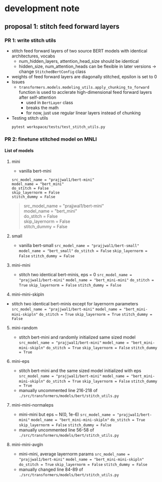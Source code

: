 # development note
## proposal 1: stitch feed forward layers
### PR 1: write stitch utils
* stitch feed forward layers of two source BERT models with identical architectures, vocabs
  * num_hidden_layers, attention_head_size should be identical
  * hidden_size, num_attention_heads can be flexible in later versions -> change `StitchedBertConfig` class
* weights of feed forward layers are diagonally stitched, epsilon is set to 0
* Issues
  * `transformers.models.modeling_utils.apply_chunking_to_forward` function is used to acclerate high-dimensional feed forward layers after self-attention
    * used in `BertLayer` class
    * breaks the math
    * for now, just use regular linear layers instead of chunking
* Testing stitch utils
  ```
  pytest workspace/tests/test_stitch_utils.py
  ```

### PR 2: finetune stitched model on MNLI
#### List of models
1. mini
   * vanilla bert-mini
   ```
   src_model_name = "prajjwal1/bert-mini"
   model_name = "bert_mini" 
   do_stitch = False 
   skip_layernorm = False 
   stitch_dummy = False   
   ```
   > src_model_name = "prajjwal1/bert-mini"    
   > model_name = "bert_mini"   
   > do_stitch = False   
   > skip_layernorm = False   
   > stitch_dummy = False   

2. small
   * vanilla bert-small 
`src_model_name = "prajjwal1/bert-small"`
`model_name = "bert_small"`
`do_stitch = False`
`skip_layernorm = False`
`stitch_dummy = False`

3. mini-mini
   * stitch two identical bert-minis, eps = 0
`src_model_name = "prajjwal1/bert-mini"`
`model_name = "bert_mini-mini"`
`do_stitch = True`
`skip_layernorm = False`
`stitch_dummy = False`

4. mini-mini-skipln
  * stitch two identical bert-minis except for layernorm parameters
`src_model_name = "prajjwal1/bert-mini"`
`model_name = "bert_mini-mini-skipln"`
`do_stitch = True`
`skip_layernorm = True`
`stitch_dummy = False`

5. mini-random
   * stitch bert-mini and randomly initialized same sized model
`src_model_name = "prajjwal1/bert-mini"`
`model_name = "bert_mini-mini-skipln"`
`do_stitch = True`
`skip_layernorm = False`
`stitch_dummy = True`

6. mini-eps
   * stitch bert-mini and the same sized model initialized with eps
`src_model_name = "prajjwal1/bert-mini"`
`model_name = "bert_mini-mini-skipln"`
`do_stitch = True`
`skip_layernorm = False`
`stitch_dummy = True`
   * manually uncommented line 216-218 of `./src/transformers/models/bert/stitch_utils.py`

7. mini-mini-normaleps
   * mini-mini but eps ~ N(0, 1e-6)
`src_model_name = "prajjwal1/bert-mini"`
`model_name = "bert_mini-mini-skipln"`
`do_stitch = True`
`skip_layernorm = False`
`stitch_dummy = False`
   * manually uncommented line 56-58 of `./src/transformers/models/bert/stitch_utils.py`

8. mini-mini-avgln
   * mini-mini, average layernorm params
`src_model_name = "prajjwal1/bert-mini"`
`model_name = "bert_mini-mini-skipln"`
`do_stitch = True`
`skip_layernorm = False`
`stitch_dummy = False`
   * manually changed line 84-89 of `./src/transformers/models/bert/stitch_utils.py`